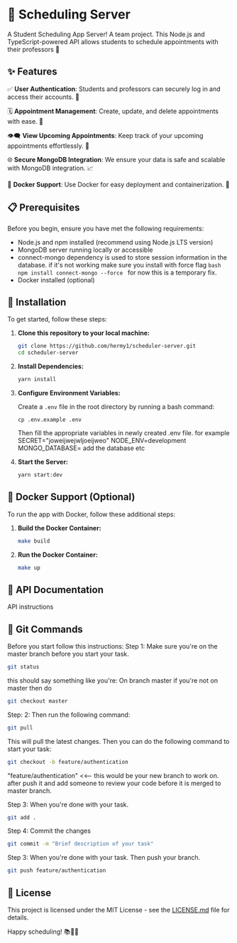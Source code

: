 
# 📅 Scheduling Server 

A Student Scheduling App Server! A team project.  This Node.js and TypeScript-powered API allows students to schedule appointments with their professors 🚀

## ✨ Features

✅ **User Authentication**: Students and professors can securely log in and access their accounts. 🔐

🗓️ **Appointment Management**: Create, update, and delete appointments with ease. 📆

👁️‍🗨️ **View Upcoming Appointments**: Keep track of your upcoming appointments effortlessly. 📅

🌐 **Secure MongoDB Integration**: We ensure your data is safe and scalable with MongoDB integration. 📈

🐳 **Docker Support**: Use Docker for easy deployment and containerization. 🐋

## 📋 Prerequisites

Before you begin, ensure you have met the following requirements:

- Node.js and npm installed (recommend using Node.js LTS version)
- MongoDB server running locally or accessible
- connect-mongo dependency is used to store session information in the database. if it's not working make sure you install with force flag ```bash npm install connect-mongo --force ``` for now this is a temporary fix.
- Docker installed (optional)

## 🚀 Installation

To get started, follow these steps:

1. **Clone this repository to your local machine:**

   ```bash
   git clone https://github.com/hermy1/scheduler-server.git
   cd scheduler-server
   ```

2. **Install Dependencies:**

   ```bash
   yarn install
   ```

3. **Configure Environment Variables:**

   Create a `.env` file in the root directory by running a bash command:

   ```
   cp .env.example .env
   ```

   Then fill the appropriate variables in newly created .env file. for example
   SECRET="joweijwejwljoeijweo"
   NODE_ENV=development
   MONGO_DATABASE= add the database
   etc 

5. **Start the Server:**

   ```bash
   yarn start:dev
   ```

## 🐳 Docker Support (Optional)

To run the app with Docker, follow these additional steps:

1. **Build the Docker Container:**

   ```bash
   make build
   ```

2. **Run the Docker Container:**

   ```bash
   make up
   ```

## 📄 API Documentation

API instructions 

## 🤝 Git Commands

Before you start follow this instructions:
Step 1: Make sure you're on the master branch before you start your task.
```bash
git status
```
this should say something like you're: On branch master if you're not on master then do

```bash
git checkout master
```

Step: 2: Then run the following command:
```bash
git pull
```
This will pull the latest changes. Then you can do the following command to start your task:
 ```bash
git checkout -b feature/authentication
 ```
 "feature/authentication" <<-- this would be your new branch to work on. after push it and add someone to review your code before it is merged to master branch.

 Step 3: When you're done with your task.
 ```bash
git add .
```

 Step 4: Commit the changes
 ```bash
git commit -m "Brief description of your task"
```

 Step 3: When you're done with your task. Then push your branch.
 ```bash
git push feature/authentication 
```

## 📄 License

This project is licensed under the MIT License - see the [LICENSE.md](/LICENSE.md) file for details.

Happy scheduling! 📚📆🎉
```
